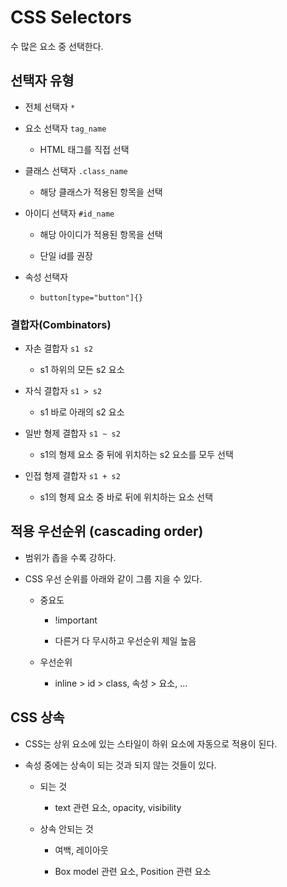 # CSS Selectors

수 많은 요소 중 선택한다.

## 선택자 유형

- 전체 선택자 `*`

- 요소 선택자 `tag_name`

    - HTML 태그를 직접 선택

- 클래스 선택자 `.class_name`

    - 해당 클래스가 적용된 항목을 선택

- 아이디 선택자 `#id_name`

    - 해당 아이디가 적용된 항목을 선택

    - 단일 id를 권장

- 속성 선택자

    - `button[type="button"]{}`

### 결합자(Combinators)

- 자손 결합자 `s1 s2`

    - s1 하위의 모든 s2 요소

- 자식 결합자 `s1 > s2`

    - s1 바로 아래의 s2 요소

- 일반 형제 결합자 `s1 ~ s2`

    - s1의 형제 요소 중 뒤에 위치하는 s2 요소를 모두 선택

- 인접 형제 결합자 `s1 + s2`

    - s1의 형제 요소 중 바로 뒤에 위치하는 요소 선택

## 적용 우선순위 (cascading order)

- 범위가 좁을 수록 강하다.

- CSS 우선 순위를 아래와 같이 그룹 지을 수 있다.

    - 중요도

        - !important

        - 다른거 다 무시하고 우선순위 제일 높음

    - 우선순위

        - inline > id > class, 속성 > 요소, ...

## CSS 상속

- CSS는 상위 요소에 있는 스타일이 하위 요소에 자동으로 적용이 된다.

- 속성 중에는 상속이 되는 것과 되지 않는 것들이 있다.

    - 되는 것

        - text 관련 요소, opacity, visibility

    - 상속 안되는 것

        - 여백, 레이아웃

        - Box model 관련 요소, Position 관련 요소